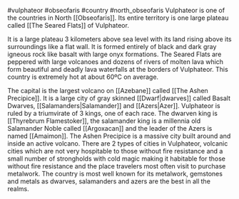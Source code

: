 #vulphateor #obseofaris #country #north_obseofaris 
Vulphateor is one of the countries in North [[Obseofaris]]. Its entire territory is one large plateau called [[The Seared Flats]] of Vulphateor. 

It is a large plateau 3 kilometers above sea level with its land rising above its surroundings like a flat wall. It is formed entirely of black and dark gray igneous rock like basalt with large onyx formations. The Seared Flats are peppered with large volcanoes and dozens of rivers of molten lava which form beautiful and deadly lava waterfalls at the borders of Vulphateor. This country is extremely hot at about 60ºC on average.

The capital is the largest volcano on [[Azebane]] called [[The Ashen Precipice]]. It is a large city of gray skinned [[Dwarf|dwarves]] called Basalt Dwarves, [[Salamanders|Salamander]] and [[Azers|Azer]]. Vulphateor is ruled by a triumvirate of 3 kings, one of each race. The dwarven king is [[Thyrebrum Flamestoker]], the salamander king is a millennia old Salamander Noble called [[Argoxacan]] and the leader of the Azers is named [[Amaimon]]. The Ashen Precipice is a massive city built around and inside an active volcano. There are 2 types of cities in Vulphateor, volcanic cities which are not very hospitable to those without fire resistance and a small number of strongholds with cold magic making it habitable for those without fire resistance and the place travelers most often visit to purchase metalwork. The country is most well known for its metalwork, gemstones and metals as dwarves, salamanders and azers are the best in all the realms.